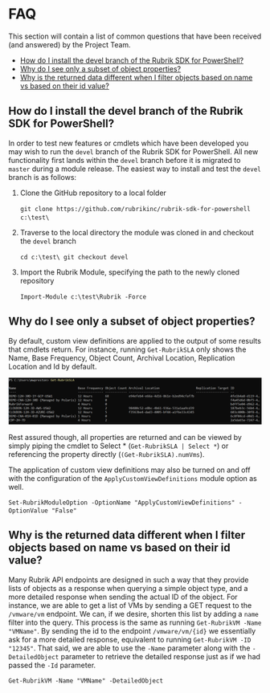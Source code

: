 # FAQ

This section will contain a list of common questions that have been received (and answered) by the Project Team.

- [How do I install the devel branch of the Rubrik SDK for PowerShell?](#how-do-i-install-the-devel-branch-of-the-rubrik-sdk-for-powershell)
- [Why do I see only a subset of object properties?](#why-do-i-see-only-a-subset-of-object-properties)
- [Why is the returned data different when I filter objects based on name vs based on their id value?](#why-is-the-returned-data-different-when-i-filter-objects-based-on-name-vs-based-on-their-id-value)

## How do I install the devel branch of the Rubrik SDK for PowerShell?

In order to test new features or cmdlets which have been developed you may wish to run the `devel` branch of the Rubrik SDK for PowerShell. All new functionality first lands within the `devel` branch before it is migrated to `master` during a module release. The easiest way to install and test the `devel` branch is as follows:
1. Clone the GitHub repository to a local folder

    `git clone https://github.com/rubrikinc/rubrik-sdk-for-powershell c:\test\`

1. Traverse to the local directory the module was cloned in and checkout the `devel` branch

    `cd c:\test\
    git checkout devel`

1. Import the Rubrik Module, specifying the path to the newly cloned repository

    `Import-Module c:\test\Rubrik -Force`


## Why do I see only a subset of object properties?

By default, custom view definitions are applied to the output of some results that cmdlets return. For instance, running `Get-RubrikSLA` only shows the Name, Base Frequency, Object Count, Archival Location, Replication Location and Id by default.

![](../img/get-rubrikslacustom.png)

Rest assured though, all properties are returned and can be viewed by simply piping the cmdlet to Select * (`Get-RubrikSLA | Select *`) or referencing the property directly (`(Get-RubrikSLA).numVms`).

The application of custom view definitions may also be turned on and off with the configuration of the `ApplyCustomViewDefinitions` module option as well.

```text
Set-RubrikModuleOption -OptionName "ApplyCustomViewDefinitions" -OptionValue "False"
```

## Why is the returned data different when I filter objects based on name vs based on their id value?

Many Rubrik API endpoints are designed in such a way that they provide lists of objects as a response when querying a simple object type, and a more detailed response when sending the actual ID of the object. For instance, we are able to get a list of VMs by sending a GET request to the `/vmware/vm` endpoint. We can, if we desire, shorten this list by adding a `name` filter into the query. This process is the same as running `Get-RubrikVM -Name "VMName"`. By sending the id to the endpoint `/vmware/vm/{id}` we essentially ask for a more detailed response, equivalent to running `Get-RubrikVM -ID "12345"`. That said, we are able to use the `-Name` parameter along with the `-DetailedObject` parameter to retrieve the detailed response just as if we had passed the `-Id` parameter.

```text
Get-RubrikVM -Name "VMName" -DetailedObject
```



